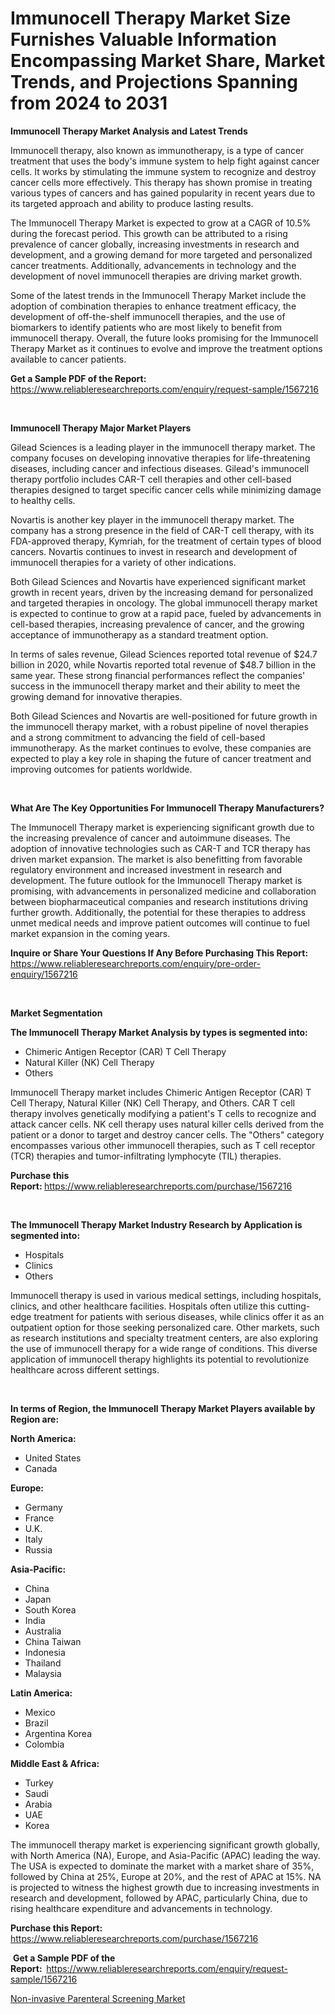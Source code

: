 <p><h1>Immunocell Therapy Market Size Furnishes Valuable Information Encompassing Market Share, Market Trends, and Projections Spanning from 2024 to 2031</h1></p><p><strong>Immunocell Therapy Market Analysis and Latest Trends</strong></p>
<p><p>Immunocell therapy, also known as immunotherapy, is a type of cancer treatment that uses the body's immune system to help fight against cancer cells. It works by stimulating the immune system to recognize and destroy cancer cells more effectively. This therapy has shown promise in treating various types of cancers and has gained popularity in recent years due to its targeted approach and ability to produce lasting results.</p><p>The Immunocell Therapy Market is expected to grow at a CAGR of 10.5% during the forecast period. This growth can be attributed to a rising prevalence of cancer globally, increasing investments in research and development, and a growing demand for more targeted and personalized cancer treatments. Additionally, advancements in technology and the development of novel immunocell therapies are driving market growth.</p><p>Some of the latest trends in the Immunocell Therapy Market include the adoption of combination therapies to enhance treatment efficacy, the development of off-the-shelf immunocell therapies, and the use of biomarkers to identify patients who are most likely to benefit from immunocell therapy. Overall, the future looks promising for the Immunocell Therapy Market as it continues to evolve and improve the treatment options available to cancer patients.</p></p>
<p><strong>Get a Sample PDF of the Report:&nbsp;</strong> <a href="https://www.reliableresearchreports.com/enquiry/request-sample/1567216">https://www.reliableresearchreports.com/enquiry/request-sample/1567216</a></p>
<p>&nbsp;</p>
<p><strong>Immunocell Therapy Major Market Players</strong></p>
<p><p>Gilead Sciences is a leading player in the immunocell therapy market. The company focuses on developing innovative therapies for life-threatening diseases, including cancer and infectious diseases. Gilead's immunocell therapy portfolio includes CAR-T cell therapies and other cell-based therapies designed to target specific cancer cells while minimizing damage to healthy cells.</p><p>Novartis is another key player in the immunocell therapy market. The company has a strong presence in the field of CAR-T cell therapy, with its FDA-approved therapy, Kymriah, for the treatment of certain types of blood cancers. Novartis continues to invest in research and development of immunocell therapies for a variety of other indications.</p><p>Both Gilead Sciences and Novartis have experienced significant market growth in recent years, driven by the increasing demand for personalized and targeted therapies in oncology. The global immunocell therapy market is expected to continue to grow at a rapid pace, fueled by advancements in cell-based therapies, increasing prevalence of cancer, and the growing acceptance of immunotherapy as a standard treatment option.</p><p>In terms of sales revenue, Gilead Sciences reported total revenue of $24.7 billion in 2020, while Novartis reported total revenue of $48.7 billion in the same year. These strong financial performances reflect the companies' success in the immunocell therapy market and their ability to meet the growing demand for innovative therapies.</p><p>Both Gilead Sciences and Novartis are well-positioned for future growth in the immunocell therapy market, with a robust pipeline of novel therapies and a strong commitment to advancing the field of cell-based immunotherapy. As the market continues to evolve, these companies are expected to play a key role in shaping the future of cancer treatment and improving outcomes for patients worldwide.</p></p>
<p>&nbsp;</p>
<p><strong>What Are The Key Opportunities For Immunocell Therapy Manufacturers?</strong></p>
<p><p>The Immunocell Therapy market is experiencing significant growth due to the increasing prevalence of cancer and autoimmune diseases. The adoption of innovative technologies such as CAR-T and TCR therapy has driven market expansion. The market is also benefitting from favorable regulatory environment and increased investment in research and development. The future outlook for the Immunocell Therapy market is promising, with advancements in personalized medicine and collaboration between biopharmaceutical companies and research institutions driving further growth. Additionally, the potential for these therapies to address unmet medical needs and improve patient outcomes will continue to fuel market expansion in the coming years.</p></p>
<p><strong>Inquire or Share Your Questions If Any Before Purchasing This Report:</strong> <a href="https://www.reliableresearchreports.com/enquiry/pre-order-enquiry/1567216">https://www.reliableresearchreports.com/enquiry/pre-order-enquiry/1567216</a></p>
<p>&nbsp;</p>
<p><strong>Market Segmentation</strong></p>
<p><strong>The Immunocell Therapy Market Analysis by types is segmented into:</strong></p>
<p><ul><li>Chimeric Antigen Receptor (CAR) T Cell Therapy</li><li>Natural Killer (NK) Cell Therapy</li><li>Others</li></ul></p>
<p><p>Immunocell Therapy market includes Chimeric Antigen Receptor (CAR) T Cell Therapy, Natural Killer (NK) Cell Therapy, and Others. CAR T cell therapy involves genetically modifying a patient's T cells to recognize and attack cancer cells. NK cell therapy uses natural killer cells derived from the patient or a donor to target and destroy cancer cells. The "Others" category encompasses various other immunocell therapies, such as T cell receptor (TCR) therapies and tumor-infiltrating lymphocyte (TIL) therapies.</p></p>
<p><strong>Purchase this Report:&nbsp;</strong><a href="https://www.reliableresearchreports.com/purchase/1567216">https://www.reliableresearchreports.com/purchase/1567216</a></p>
<p>&nbsp;</p>
<p><strong>The Immunocell Therapy Market Industry Research by Application is segmented into:</strong></p>
<p><ul><li>Hospitals</li><li>Clinics</li><li>Others</li></ul></p>
<p><p>Immunocell therapy is used in various medical settings, including hospitals, clinics, and other healthcare facilities. Hospitals often utilize this cutting-edge treatment for patients with serious diseases, while clinics offer it as an outpatient option for those seeking personalized care. Other markets, such as research institutions and specialty treatment centers, are also exploring the use of immunocell therapy for a wide range of conditions. This diverse application of immunocell therapy highlights its potential to revolutionize healthcare across different settings.</p></p>
<p>&nbsp;</p>
<p><strong>In terms of Region, the Immunocell Therapy Market Players available by Region are:</strong></p>
<p>
    <p> <strong> North America: </strong>
        <ul>
            <li>United States</li>
            <li>Canada</li>
        </ul>
        </p> 
    <p> <strong> Europe: </strong>
        <ul>
            <li>Germany</li>
            <li>France</li>
            <li>U.K.</li>
            <li>Italy</li>
            <li>Russia</li>
        </ul>
        </p> 
    <p> <strong> Asia-Pacific: </strong>
        <ul>
            <li>China</li>
            <li>Japan</li>
            <li>South Korea</li>
            <li>India</li>
            <li>Australia</li>
            <li>China Taiwan</li>
            <li>Indonesia</li>
            <li>Thailand</li>
            <li>Malaysia</li>
        </ul>
        </p> 
    <p> <strong> Latin America: </strong>
        <ul>
            <li>Mexico</li>
            <li>Brazil</li>
            <li>Argentina Korea</li>
            <li>Colombia</li>
        </ul>
        </p> 
    <p> <strong> Middle East & Africa: </strong>
        <ul>
            <li>Turkey</li>
            <li>Saudi</li>
            <li>Arabia</li>
            <li>UAE</li>
            <li>Korea</li>
        </ul>
    </p>
    </p>
<p><p>The immunocell therapy market is experiencing significant growth globally, with North America (NA), Europe, and Asia-Pacific (APAC) leading the way. The USA is expected to dominate the market with a market share of 35%, followed by China at 25%, Europe at 20%, and the rest of APAC at 15%. NA is projected to witness the highest growth due to increasing investments in research and development, followed by APAC, particularly China, due to rising healthcare expenditure and advancements in technology.</p></p>
<p><strong>Purchase this Report: </strong><a href="https://www.reliableresearchreports.com/purchase/1567216">https://www.reliableresearchreports.com/purchase/1567216</a></p>
<p>&nbsp;<strong>Get a Sample PDF of the Report:&nbsp;&nbsp;</strong><a href="https://www.reliableresearchreports.com/enquiry/request-sample/1567216">https://www.reliableresearchreports.com/enquiry/request-sample/1567216</a></p>
<p><strong></strong></p>
<p><p><a href="https://github.com/gulaimolin/Market-Research-Report-List-3/blob/main/non-invasive-parenteral-screening-market.md">Non-invasive Parenteral Screening Market</a></p></p>